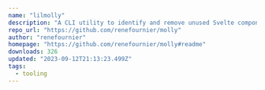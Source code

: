 ```yaml
---
name: "lilmolly"
description: "A CLI utility to identify and remove unused Svelte components."
repo_url: "https://github.com/renefournier/molly"
author: "renefournier"
homepage: "https://github.com/renefournier/molly#readme"
downloads: 326
updated: "2023-09-12T21:13:23.499Z"
tags: 
  - tooling
---
```

